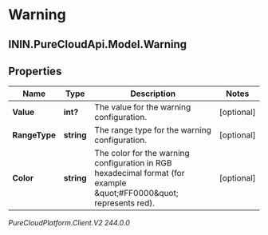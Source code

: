 # Warning

## ININ.PureCloudApi.Model.Warning

## Properties

|Name | Type | Description | Notes|
|------------ | ------------- | ------------- | -------------|
| **Value** | **int?** | The value for the warning configuration. | [optional] |
| **RangeType** | **string** | The range type for the warning configuration. | [optional] |
| **Color** | **string** | The color for the warning configuration in RGB hexadecimal format (for example \&quot;#FF0000\&quot; represents red). | [optional] |



_PureCloudPlatform.Client.V2 244.0.0_
